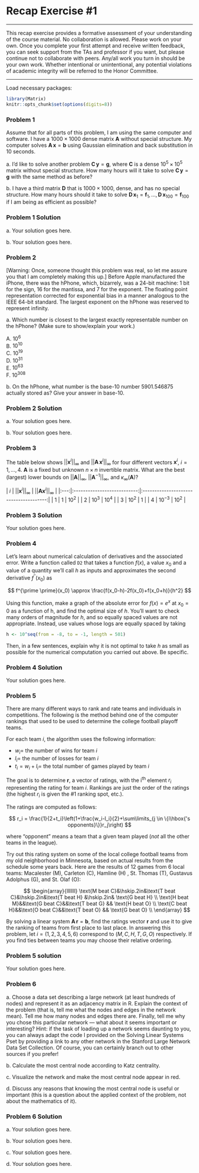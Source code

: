 Recap Exercise \#1
================

------------------------------------------------------------------------

This recap exercise provides a formative assessment of your
understanding of the course material. No collaboration is allowed.
Please work on your own. Once you complete your first attempt and
receive written feedback, you can seek support from the TAs and
professor if you want, but please continue not to collaborate with
peers. Any/all work you turn in should be your own work. Whether
intentional or unintentional, any potential violations of academic
integrity will be referred to the Honor Committee.

------------------------------------------------------------------------

Load necessary packages:

``` r
library(Matrix)
knitr::opts_chunk$set(options(digits=8))
```

### Problem 1

Assume that for all parts of this problem, I am using the same computer
and software. I have a $1000 \times 1000$ dense matrix $\mathbf{A}$
without special structure. My computer solves
$\mathbf{A}\,\mathbf{x}=\mathbf{b}$ using Gaussian elimination and back
substitution in 10 seconds.

a\. I’d like to solve another problem
$\mathbf{C}\,\mathbf{y}=\mathbf{g}$, where $\mathbf{C}$ is a dense
$10^5 \times 10^5$ matrix without special structure. How many hours will
it take to solve $\mathbf{C}\,\mathbf{y}=\mathbf{g}$ with the same
method as before?

b\. I have a third matrix $\mathbf{D}$ that is $1000 \times 1000$,
dense, and has no special structure. How many hours should it take to
solve
$\mathbf{D}\,\mathbf{x}_1 = \mathbf{f}_1, \ldots, \mathbf{D}\,\mathbf{x}_{100} = \mathbf{f}_{100}$
if I am being as efficient as possible?

### Problem 1 Solution

a\. Your solution goes here.

b\. Your solution goes here.

### Problem 2

\[Warning: Once, someone thought this problem was real, so let me assure
you that I am completely making this up.\] Before Apple manufactured the
iPhone, there was the hPhone, which, bizarrely, was a 24-bit machine: 1
bit for the sign, 16 for the mantissa, and 7 for the exponent. The
floating point representation corrected for exponential bias in a manner
analogous to the IEEE 64-bit standard. The largest exponent on the
hPhone was reserved to represent infinity.

a\. Which number is closest to the largest exactly representable number
on the hPhone? (Make sure to show/explain your work.)

A. $10^6$  
B. $10^{10}$  
C. $10^{19}$  
D. $10^{31}$  
E. $10^{63}$  
F. $10^{308}$

b\. On the hPhone, what number is the base-10 number 5901.546875
actually stored as? Give your answer in base-10.

### Problem 2 Solution

a\. Your solution goes here.

b\. Your solution goes here.

### Problem 3

The table below shows $||\mathbf{x}^i||_{\infty}$ and
$||\mathbf{A}\,\mathbf{x}^i||_{\infty}$ for four different vectors
$\mathbf{x}^i$, $i=1,\ldots,4$. $\mathbf{A}$ is a fixed but unknown
$n \times n$ invertible matrix. What are the best (largest) lower bounds
on $||\mathbf{A}||_\infty$, $||\mathbf{A}^{-1}||_\infty$, and
$\kappa_\infty(\mathbf{A})$?

| $i$ | $||\mathbf{x}^i||_{\infty}$ | $||\mathbf{A} \mathbf{x}^i||_{\infty}$ |
|:---:|:---------------------------:|:--------------------------------------:|
| $1$ |             $1$             |                 $10^2$                 |
| $2$ |           $10^3$            |                 $10^4$                 |
| $3$ |           $10^2$            |                  $1$                   |
| $4$ |          $10^{-3}$          |                 $10^2$                 |

### Problem 3 Solution

Your solution goes here.

### Problem 4

Let’s learn about numerical calculation of derivatives and the
associated error. Write a function called `D2` that takes a function
$f(x)$, a value $x_0$ and a value of a quantity we’ll call $h$ as inputs
and approximates the second derivative $f^{\prime \prime}(x_0)$ as

$$
f^{\prime \prime}(x_0) \approx \frac{f(x_0-h)-2f(x_0)+f(x_0+h)}{h^2}
$$

Using this function, make a graph of the absolute error for $f(x)=e^x$
at $x_0=0$ as a function of h, and find the optimal size of $h$. You’ll
want to check many orders of magnitude for $h$, and so equally spaced
values are not appropriate. Instead, use values whose logs are equally
spaced by taking

``` r
h <- 10^seq(from = -8, to = -1, length = 501)
```

Then, in a few sentences, explain why it is not optimal to take $h$ as
small as possible for the numerical computation you carried out above.
Be specific.

### Problem 4 Solution

Your solution goes here.

### Problem 5

There are many different ways to rank and rate teams and individuals in
competitions. The following is the method behind one of the computer
rankings that used to be used to determine the college football playoff
teams.

For each team $i$, the algorithm uses the following information:

- $w_i=$ the number of wins for team $i$
- $l_i=$ the number of losses for team $i$
- $t_i=w_i+l_i=$ the total number of games played by team $i$

The goal is to determine $\mathbf{r}$, a vector of ratings, with the
i<sup>th</sup> element $r_i$ representing the rating for team $i$.
Rankings are just the order of the ratings (the highest $r_i$ is given
the \#1 ranking spot, etc.).

The ratings are computed as follows:

$$
r_i = \frac{1}{2+t_i}\left(1+\frac{w_i-l_i}{2}+\sum\limits_{j \in \{i\hbox{'s opponents}\}}r_j\right)
$$

where “opponent” means a team that a given team played (*not* all the
other teams in the league).

Try out this rating system on some of the local college football teams
from my old neighborhood in Minnesota, based on actual results from the
schedule some years back. Here are the results of 12 games from 6 local
teams: Macalester (M), Carleton (C), Hamline (H) , St. Thomas (T),
Gustavus Adolphus (G), and St. Olaf (O):

$$
\begin{array}{lllllll}
\text{M beat C}&\hskip.2in&\text{T beat C}&\hskip.2in&\text{T beat H} &\hskip.2in& \text{G beat H} \\
\text{H beat M}&&\text{G beat C}&&\text{T beat G} && \text{H beat O} \\
\text{C beat H}&&\text{O beat C}&&\text{T beat O} && \text{G beat O} \\
\end{array}
$$

By solving a linear system $\mathbf{A}\,\mathbf{r}=\mathbf{b}$, find the
ratings vector $\mathbf{r}$ and use it to give the ranking of teams from
first place to last place. In answering this problem, let
$i=(1,2,3,4,5,6)$ correspond to $(M,C,H,T,G,O)$ respectively. If you
find ties between teams you may choose their relative ordering.

### Problem 5 solution

Your solution goes here.

### Problem 6

a\. Choose a data set describing a large network (at least hundreds of
nodes) and represent it as an adjacency matrix in R. Explain the context
of the problem (that is, tell me what the nodes and edges in the network
mean). Tell me how many nodes and edges there are. Finally, tell me why
you chose this particular network — what about it seems important or
interesting? Hint: if the task of loading up a network seems daunting to
you, you can always adapt the code I provided on the Solving Linear
Systems Pset by providing a link to any other network in the Stanford
Large Network Data Set Collection. Of course, you can certainly branch
out to other sources if you prefer!

b\. Calculate the most central node according to Katz centrality.

c\. Visualize the network and make the most central node appear in red.

d\. Discuss any reasons that knowing the most central node is useful or
important (this is a question about the applied context of the problem,
not about the mathematics of it).

### Problem 6 Solution

a\. Your solution goes here.

b\. Your solution goes here.

c\. Your solution goes here.

d\. Your solution goes here.
